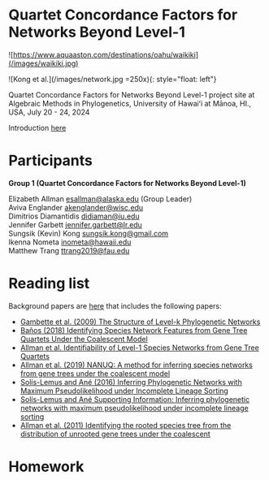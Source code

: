 # Quartet Concordance Factors for Networks Beyond Level-1

![https://www.aquaaston.com/destinations/oahu/waikiki](/images/waikiki.jpg)

![Kong et al.](/images/network.jpg =250x){: style="float: left"}

Quartet Concordance Factors for Networks Beyond Level-1 project site at Algebraic Methods in Phylogenetics, University of Hawaiʻi at Mānoa, HI., USA, July 20 - 24, 2024

Introduction [here](/docs/proj_intro.pdf)


# Participants

**Group 1 (Quartet Concordance Factors for Networks Beyond Level-1)**

Elizabeth Allman <esallman@alaska.edu> (Group Leader)\
Aviva Englander <akenglander@wisc.edu>\
Dimitrios Diamantidis <didiaman@iu.edu>\
Jennifer Garbett <jennifer.garbett@lr.edu>\
Sungsik (Kevin) Kong <sungsik.kong@gmail.com>\
Ikenna Nometa <inometa@hawaii.edu>\
Matthew Trang <ttrang2019@fau.edu>

# Reading list

Background papers are [here](/files/background_papers.zip) that includes the following papers:

- [Gambette et al. (2009) The Structure of Level-k Phylogenetic Networks](/docs/background_papers/2009GambetteBerryPaulGenerators.pdf)
- [Baños (2018) Identifying Species Network Features from Gene Tree Quartets Under the Coalescent Model](/docs/background_papers/Banos-2018-Bulletin_of_Mathematical_Biology.pdf)
- [Allman et al. Identifiability of Level-1 Species Networks from Gene Tree Quartets](/docs/background_papers/id_main_and_supplement_r1.pdf)
- [Allman et al. (2019) NANUQ: A method for inferring species networks from gene trees under the coalescent model](/docs/background_papers/nanuq_bmc_FINAL.pdf)
- [Solís-Lemus and Ané (2016) Inferring Phylogenetic Networks with Maximum Pseudolikelihood under Incomplete Lineage Sorting](docs/background_papers/SNaQ-journal.pgen.1005896.PDF)
- [Solís-Lemus and Ané Supporting Information: Inferring phylogenetic networks with maximum pseudolikelihood under incomplete lineage sorting](/docs/background_papers/SNaQ-supplement-journal.pgen.1005896.s001.PDF)
- [Allman et al. (2011) Identifying the rooted species tree from the distribution of unrooted gene trees under the coalescent](/docs/background_papers/UGT-s00285-010-0355-7.pdf)


# Homework